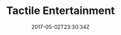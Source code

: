 ---
title: "Tactile Entertainment"
site_link: "http://tactile.dk/"
description: "Game developer located in the heart of Copenhagen."
location: "Copenhagen"
active: true
active_from: "2010-01-01"
active_to: ""
tags: []
date: "2017-05-02T23:30:34Z"
---